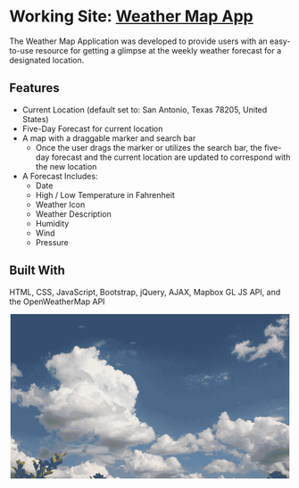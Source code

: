 # Working Site: [Weather Map App]()

The Weather Map Application was developed to provide users with an easy-to-use resource for getting a glimpse at the weekly weather forecast for a designated location.

## Features
* Current Location (default set to: San Antonio, Texas 78205, United States)
* Five-Day Forecast for current location
* A map with a draggable marker and search bar
  * Once the user drags the marker or utilizes the search bar, the five-day forecast and the current location are updated to correspond with the new location
* A Forecast Includes:
  - Date
  - High / Low Temperature in Fahrenheit 
  - Weather Icon
  - Weather Description
  - Humidity
  - Wind
  - Pressure


## Built With
HTML, CSS, JavaScript, Bootstrap, jQuery, AJAX, Mapbox GL JS API, and the OpenWeatherMap API


<p align="center">
    <img src="media/clouds.gif" alt="Clouds Gif">
</p>